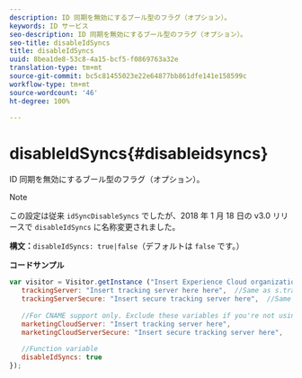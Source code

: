 ```yaml
---
description: ID 同期を無効にするブール型のフラグ（オプション）。
keywords: ID サービス
seo-description: ID 同期を無効にするブール型のフラグ（オプション）。
seo-title: disableIdSyncs
title: disableIdSyncs
uuid: 8bea1de8-53c8-4a15-bcf5-f0869763a32e
translation-type: tm+mt
source-git-commit: bc5c81455023e22e64877bb861dfe141e158599c
workflow-type: tm+mt
source-wordcount: '46'
ht-degree: 100%

---
```



# disableIdSyncs{#disableidsyncs}

ID 同期を無効にするブール型のフラグ（オプション）。

>[!NOTE]
>
>この設定は従来 `idSyncDisableSyncs` でしたが、2018 年 1 月 18 日の v3.0 リリースで `disableIdSyncs` に名称変更されました。

**構文：**`disableIdSyncs: true|false`（デフォルトは `false` です。）

**コードサンプル**

```js
var visitor = Visitor.getInstance ("Insert Experience Cloud organization ID here",{ 
   trackingServer: "Insert tracking server here here",  //Same as s.trackingServer 
   trackingServerSecure: "Insert secure tracking server here",  //Same as s.trackingServerSecure 
 
   //For CNAME support only. Exclude these variables if you're not using CNAME 
   marketingCloudServer: "Insert tracking server here", 
   marketingCloudServerSecure: "Insert secure tracking server here", 
 
   //Function variable 
   disableIdSyncs: true 
});
```


